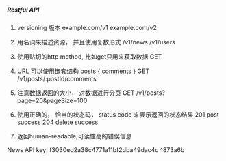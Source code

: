 ##### Restful API
1. versioning 版本
	example.com/v1
	example.com/v2

2. 用名词来描述资源， 并且使用复数形式
	/v1/news
	/v1/users

3. 使用贴切的http method, 比如get只用来获取数据
	GET

4. URL 可以使用嵌套结构
	 posts {
		 comments
	 }
	 GET /v1/posts/:postId/comments
5. 注意数据返回的大小， 对数据进行分页
	GET /v1/posts?page=20&pageSize=100

6. 使用正确的， 恰当的状态码， status code 来表示返回的状态结果
		201 post success
		204 delete success
7. 返回human-readable,可读性高的错误信息


News API key:  f3030ed2a38c4771a11bf2dba49dac4c ^873a6b